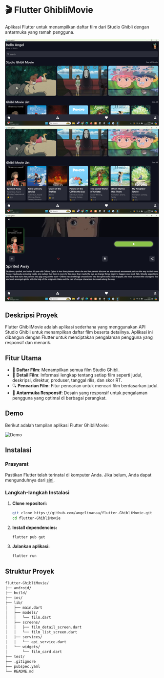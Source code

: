 
# 🎬 Flutter GhibliMovie

Aplikasi Flutter untuk menampilkan daftar film dari Studio Ghibli dengan antarmuka yang ramah pengguna.

![Flutter GhibliMovie](images/GhibliMovie.png)
![Flutter GhibliMovie](images/ListMovie.png)
![Flutter GhibliMovie](images/DetailMovie.png)


## Deskripsi Proyek

Flutter GhibliMovie adalah aplikasi sederhana yang menggunakan API Studio Ghibli untuk menampilkan daftar film beserta detailnya. Aplikasi ini dibangun dengan Flutter untuk menciptakan pengalaman pengguna yang responsif dan menarik.

## Fitur Utama

- 🎥 **Daftar Film**: Menampilkan semua film Studio Ghibli.
- 📝 **Detail Film**: Informasi lengkap tentang setiap film seperti judul, deskripsi, direktur, produser, tanggal rilis, dan skor RT.
- 🔍 **Pencarian Film**: Fitur pencarian untuk mencari film berdasarkan judul.
- 📱 **Antarmuka Responsif**: Desain yang responsif untuk pengalaman pengguna yang optimal di berbagai perangkat.

## Demo

Berikut adalah tampilan aplikasi Flutter GhibliMovie:

![Demo](demo.gif)

## Instalasi

### Prasyarat
Pastikan Flutter telah terinstal di komputer Anda. Jika belum, Anda dapat mengunduhnya dari [sini](https://flutter.dev/docs/get-started/install).

### Langkah-langkah Instalasi

1. **Clone repositori:**
   ```bash
   git clone https://github.com/angelinanaa/flutter-GhibliMovie.git
   cd flutter-GhibliMovie
   ```

2. **Install dependencies:**
   ```bash
   flutter pub get
   ```

3. **Jalankan aplikasi:**
   ```bash
   flutter run
   ```

## Struktur Proyek

```
flutter-GhibliMovie/
├── android/
├── build/
├── ios/
├── lib/
│   ├── main.dart
│   ├── models/
│   │   └── film.dart
│   ├── screens/
│   │   ├── film_detail_screen.dart
│   │   └── film_list_screen.dart
│   ├── services/
│   │   └── api_service.dart
│   └── widgets/
│       └── film_card.dart
├── test/
├── .gitignore
├── pubspec.yaml
└── README.md
```
